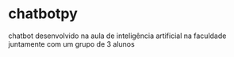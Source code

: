 # chatbotpy
chatbot desenvolvido na aula de inteligência artificial na faculdade juntamente com um grupo de 3 alunos

